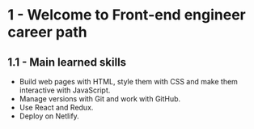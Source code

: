 # 1 - Welcome to Front-end engineer career path

## 1.1 - Main learned skills

- Build web pages with HTML, style them with CSS and make them interactive with JavaScript.
- Manage versions with Git and work with GitHub.
- Use React and Redux.
- Deploy on Netlify.


<!--stackedit_data:
eyJoaXN0b3J5IjpbLTE0NDQ3MzI1NzQsMTAzMjMyNjU4OV19
-->